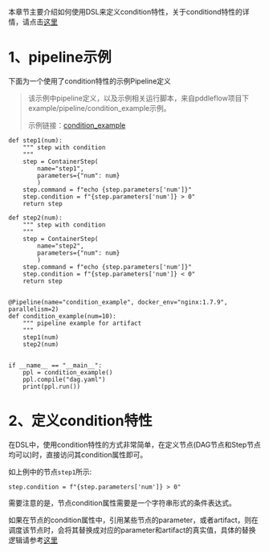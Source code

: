 本章节主要介绍如何使用DSL来定义condition特性，关于conditiond特性的详情，请点击[这里][condition_yaml]

# 1、pipeline示例
下面为一个使用了condition特性的示例Pipeline定义

> 该示例中pipeline定义，以及示例相关运行脚本，来自pddleflow项目下example/pipeline/condition_example示例。
> 
> 示例链接：[condition_example]

```python3
def step1(num):
    """ step with condition
    """
    step = ContainerStep(
        name="step1",
        parameters={"num": num}
        )
    step.command = f"echo {step.parameters['num']}"
    step.condition = f"{step.parameters['num']} > 0"
    return step

def step2(num):
    """ step with condition
    """
    step = ContainerStep(
        name="step2",
        parameters={"num": num}
        )
    step.command = f"echo {step.parameters['num']}"
    step.condition = f"{step.parameters['num']} < 0"
    return step
    

@Pipeline(name="condition_example", docker_env="nginx:1.7.9", parallelism=2)
def condition_example(num=10):
    """ pipeline example for artifact
    """
    step1(num)
    step2(num)
    

if __name__ == "__main__":
    ppl = condition_example()
    ppl.compile("dag.yaml")
    print(ppl.run())
```

# 2、定义condition特性
在DSL中，使用condition特性的方式非常简单，在定义节点(DAG节点和Step节点均可以)时，直接访问其condition属性即可。

如上例中的节点`step1`所示:
```python3
step.condition = f"{step.parameters['num']} > 0"
```

需要注意的是，节点condition属性需要是一个字符串形式的条件表达式。

如果在节点的condition属性中，引用某些节点的parameter，或者artifact，则在调度该节点时，会将其替换成对应的parameter和artifact的真实值，具体的替换逻辑请参考[这里][condition_yaml]

[condition_example]: /example/pipeline/condition_example
[condition_yaml]: /docs/zh_cn/reference/pipeline/yaml_definition/10_condition.md
